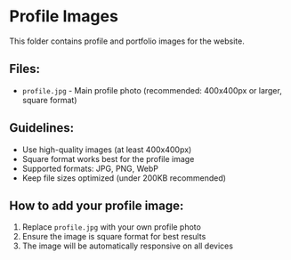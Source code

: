 # Profile Images

This folder contains profile and portfolio images for the website.

## Files:
- `profile.jpg` - Main profile photo (recommended: 400x400px or larger, square format)

## Guidelines:
- Use high-quality images (at least 400x400px)
- Square format works best for the profile image
- Supported formats: JPG, PNG, WebP
- Keep file sizes optimized (under 200KB recommended)

## How to add your profile image:
1. Replace `profile.jpg` with your own profile photo
2. Ensure the image is square format for best results
3. The image will be automatically responsive on all devices
